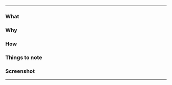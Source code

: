<!--

TEAM WORK MAKES THE DREAM WORK!

Remember to request reviews from your team and any relevant product teams.

Detailed commit messages and PR descriptions are the best way to get your changes shipped quickly.

Here's a reminder of questions your reviewers might be asking as they read your proposed changes to this shared code space.

- Why is this change necessary?
- Were any alternative approaches considered?
- What tradeoffs have been negotiated?
- Are there any next steps that are coming?
- Would a screenshot help me understand this?
- Are there any links to Trello Cards, Slack conversations, previous commits, or previous Pull Requests that would be helpful?
- What shared context do we need to establish to understand this change?
- Will this change affect other products?

If it's helpful, here's a template to follow:
-->
----------------------------------------

### What


### Why


### How


### Things to note


### Screenshot

----------------------------------------

